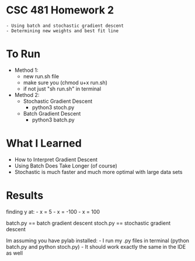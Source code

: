 # CSC 481 Homework 2
    - Using batch and stochastic gradient descent
    - Determining new weights and best fit line

# To Run
  - Method 1:
    - new run.sh file
    - make sure you (chmod u+x run.sh)
    - if not just "sh run.sh" in terminal
  - Method 2:
    - Stochastic Gradient Descent
      - python3 stoch.py
    - Batch Gradient Descent
      - python3 batch.py


# What I Learned
  - How to Interpret Gradient Descent
  - Using Batch Does Take Longer (of course)
  - Stochastic is much faster and much more optimal with large data sets


# Results
finding y at:
    - x = 5
    - x = -100
    - x = 100

batch.py == batch gradient descent
stoch.py == stochastic gradient descent

Im assuming you have pylab installed:
    - I run my .py files in terminal (python batch.py and python stoch.py)
    - It should work exactly the same in the IDE as well
